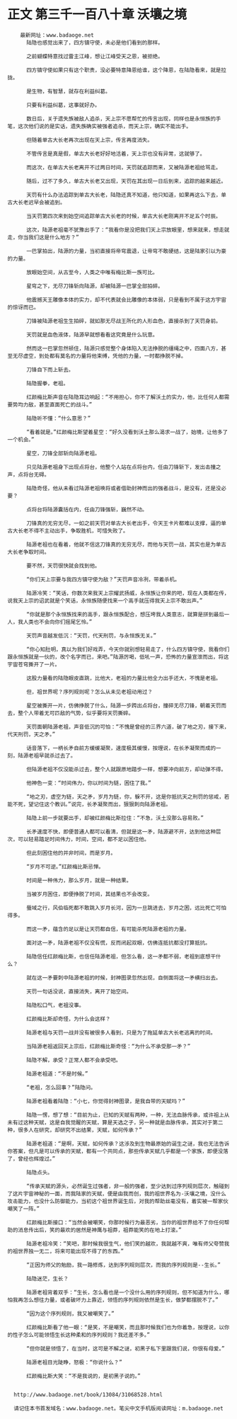 # 正文 第三千一百八十章 沃壤之境
        最新网址：www.badaoge.net
          陆隐也感觉出来了，四方镇守使，未必是他们看到的那样。
      
          之前蝴蝶特意找过雷主江峰，想让江峰受天之恩，被拒绝。
      
          四方镇守使如果只有这个职责，没必要特意降恩给谁，这个降恩，在陆隐看来，就是拉拢。
      
          是生物，有智慧，就存在利益纠葛。
      
          只要有利益纠葛，这事就好办。
      
          数日后，关于遗失族被敌人追杀，天上宗不愿帮忙的传言出现，同样也是永恒族的手笔，这次他们说的是实话，遗失族确实被强者追杀，而天上宗，确实不能出手。
      
          但随着单古大长老再次出现在天上宗，传言再度消失。
      
          不管传言是真是假，单古大长老好好地活着，天上宗也没有异常，这就够了。
      
          而这次，在单古大长老离开不过两日时间，天罚就追踪而来，又被陆源老祖给骂走。
      
          随后，过不了多久，单古大长老又出现，天罚在其出现一日后到来，追踪的越来越近。
      
          天罚有什么办法追踪到单古大长老，陆隐还真不知道，他只知道，如果再这么下去，单古大长老迟早会被追到。
      
          当天罚第四次来到始空间追踪单古大长老的时候，单古大长老刚离开不足五个时辰。
      
          这次，陆源老祖毫不犹豫出手了：“我看你是没把我们天上宗放眼里，想来就来，想走就走，你当我们这是什么地方？”
      
          一巴掌拍出，陆源的力量，当初直接将帝穹震退，让帝穹不敢硬结，这是陆家引以为豪的力量。
      
          放眼始空间，从古至今，人类之中唯有梅比斯一族可比。
      
          星穹之下，无尽刀锋斩向陆源，却被陆源一巴掌全部拍碎。
      
          他震撼天王雕像本体的实力，却不代表就会比雕像的本体弱，只是看到不属于这方宇宙的惊讶而已。
      
          刀锋被陆源老祖生生拍碎，就如那无尽战王所化的人形血色，直接杀到了天罚身前。
      
          天罚就是血色液体，陆源早就想看看这究竟是什么玩意。
      
          然而这一巴掌忽然顿住，陆源只感觉整个身体陷入无法挣脱的缰绳之中，四面八方，甚至无尽虚空，到处都有莫名的力量将他束缚，凭他的力量，一时都挣脱不掉。
      
          刀锋自下而上斩去。
      
          陆隐握拳，老祖。
      
          红颜梅比斯声音在陆隐耳边响起：“不用担心，你不了解沃土的实力，他，比任何人都需要势均力敌，甚至直面死亡的战斗。”
      
          陆隐听不懂：“什么意思？”
      
          “看着就是。”红颜梅比斯望着星空：“好久没看到沃土那么渴求一战了，始境，让他多了一个机会。”
      
          星空，刀锋全部斩向陆源老祖。
      
          只见陆源老祖身下出现点将台，他整个人站在点将台内，任由刀锋斩下，发出击撞之声，点将台无碍。
      
          陆隐奇怪，他从未看过陆源老祖唤将或者借助封神而出的强者战斗，是没有，还是没必要？
      
          点将台将陆源囊括在内，任由刀锋强斩，巍然不动。
      
          刀锋真的无穷无尽，一如之前天罚对单古大长老出手，令天王卡片都难以支撑，逼的单古大长老不得不主动出手，争取胜机，可惜失败了。
      
          陆源老祖也在看着，他就不信这刀锋真的无穷无尽，而他与天罚一战，其实也是为单古大长老争取时间。
      
          要不然，天罚很快就会找到他。
      
          “你们天上宗要与我四方镇守使为敌？”天罚声音冷冽，带着杀机。
      
          陆源冷笑：“笑话，你数次来我天上宗耀武扬威，永恒族让你来的吧，现在人类都在传，说我天上宗的诏武就是个笑话，永恒族随便找来一个高手就压得我天上宗不敢出声。”
      
          “你就是那个永恒族找来的高手，跟永恒族配合，想压垮我人类意志，就算是拼到最后一人，我人类也不会向你们摇尾乞怜。”
      
          天罚声音越发低沉：“天罚，代天刑罚，与永恒族无关。”
      
          “你心知肚明，真以为我们好戏弄，今天你就别想轻易走了，什么四方镇守使，我看你们跟永恒族就是一伙的，改个名字而已，来吧。”陆源厉喝，低吼一声，恐怖的力量宣泄而出，将这宇宙苍穹撕开了一片。
      
          这股力量看的陆隐眼皮直跳，比他大，老祖的力量比他全力出手还大，不愧是老祖。
      
          但，祖世界呢？序列规则呢？怎么从未见老祖动用过？
      
          星空被撕开一片，仿佛挣脱了什么，陆源一步跨出点将台，撞碎无尽刀锋，朝着天罚而去，整个人带着无可匹敌的气势，似乎要将天罚撕碎。
      
          天罚面朝陆源老祖，声音低沉的可怕：“不愧是曾经的三界六道，破了地之刃，接下来，代天刑罚，天之矛。”
      
          话音落下，一柄长矛自前方缓缓凝聚，速度极其缓慢，按理说，在长矛凝聚而成的一刻，陆源老祖早就杀过去了。
      
          但陆源老祖不仅没能杀过去，整个人就跟原地踏步一样，想要冲向前方，却动弹不得。
      
          他神色一变：“时间伟力，你以时间为链，困住了我。”
      
          “地之刃，虚空为链，天之矛，岁月为链，你，躲不开，这是你抵抗天之刑罚的惩戒，若能不死，望记住这个教训。”说完，长矛凝聚而出，狠狠刺向陆源老祖。
      
          陆隐上前一步就要出手，却被红颜梅比斯拉住：“不急，沃土没那么容易败。”
      
          长矛速度不快，即便普通人都可以看清，但就是这一矛，陆源避不开，达到他这种层次，可以轻易踏足时间伟力，时间，空间，都不足以困住他。
      
          但此刻困住他的并非时间，而是岁月。
      
          “岁月不可逆。”红颜梅比斯忌惮。
      
          时间是一种伟力，那么岁月，就是一种结果。
      
          当被岁月困住，即便挣脱了时间，其结果也不会改变。
      
          蜃域之行，风伯临死都不敢跳入岁月长河，因为一旦跳进去，岁月之困，远比死亡可怕得多。
      
          而这一矛，蕴含的足以是让天罚都自信，有可能杀死陆源老祖的力量。
      
          面对这一矛，陆源老祖不仅没有慌，反而闭起双眼，仿佛连抵抗都没打算抵抗。
      
          陆隐信任红颜梅比斯，也信任陆源老祖，但怎么看，这一矛都不弱，老祖到底想干什么？
      
          就在这一矛要刺中陆源老祖的时候，封神图录忽然出现，自侧面将这一矛横扫出去。
      
          天罚一句话没说，直接消失，离开了始空间。
      
          陆隐松口气，老祖没事。
      
          红颜梅比斯却奇怪，为什么会这样？
      
          陆源老祖与天罚一战并没有被很多人看到，只是为了拖延单古大长老逃离的时间。
      
          当陆源老祖返回天上宗后，红颜梅比斯奇怪：“为什么不承受那一矛？”
      
          陆隐不解，承受？正常人都不会承受吧。
      
          陆源老祖道：“不是时候。”
      
          “老祖，怎么回事？”陆隐问。
      
          陆源老祖看着陆隐：“小七，你觉得封神图录，是我自带的天赋吗？”
      
          陆隐一愣，想了想：“目前为止，已知的天赋有两种，一种，无法血脉传承，或许祖上从未有过这种天赋，这是自我觉醒的天赋，算是天选之子，另一种就是血脉传承，其实对于第二种，很多人在研究，却研究不出结果，天赋，如何传承？”
      
          陆源老祖道：“是啊，天赋，如何传承？这涉及到生物最原始的诞生之谜，我也无法告诉你答案，但凡是可以传承的天赋，都有一个共同点，那些传承天赋几乎都是一个家族，即便没落了，曾经也辉煌过。”
      
          陆隐点头。
      
          “传承天赋的源头，必然诞生过强者，非一般的强者，至少达到过序列规则层次，触碰到了这片宇宙神秘的一面，而我陆家的天赋，便是由我而创，我的祖世界名为-沃壤之境，没什么攻击能力，也没什么防御能力，当初这个祖世界诞生后，对我的帮助丝毫没有，着实被一帮家伙嘲笑了一阵。”
      
          红颜梅比斯接口：“当然会被嘲笑，你那时候行为最恶劣，当你的祖世界给不了你任何帮助的消息传出后，笑的最欢的居然是神鹰与祖莽，祖莽能笑的在地上打滚。”
      
          陆源老祖冷笑：“笑吧，那时候我很生气，他们笑的越欢，我就越不爽，唯有师父夸赞我的祖世界独一无二，将来可能出现不得了的东西。”
      
          “正因为师父的勉励，我一路修炼，达到序列规则层次，而我的序列规则是--生长。”
      
          陆隐迷茫，生长？
      
          陆源老祖背着双手：“生长，怎么看也是一个没什么用的序列规则，但不知道为什么，哪怕我再怎么想往力量，或者破坏力上靠近，领悟的序列规则依然是生长，做梦都摆脱不了。”
      
          “因为这个序列规则，我又被嘲笑了。”
      
          红颜梅比斯看了他一眼：“是笑，不是嘲笑，而且那时候我们也为你着急，按理说，以你的性子怎么可能领悟生长这种柔和的序列规则？我还差不多。”
      
          “但你就是领悟了，在当时，这可是不解之谜，初黑子私下里跟我们说，你很有母爱。”
      
          陆源老祖目光陡睁，怒极：“你说什么？”
      
          红颜梅比斯大笑：“不是我说的，是初黑子说的。”
      
      
      http://www.badaoge.net/book/13084/31068528.html
      
      请记住本书首发域名：www.badaoge.net。笔尖中文手机版阅读网址：m.badaoge.net